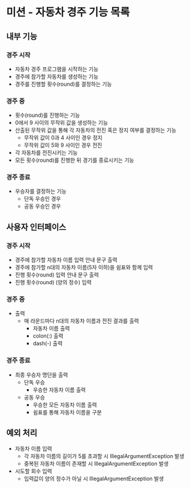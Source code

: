 # 미션 - 자동차 경주 기능 목록

## 내부 기능

### 경주 시작

- 자동차 경주 프로그램을 시작하는 기능
- 경주에 참가할 자동차를 생성하는 기능
- 경주를 진행할 횟수(round)를 결정하는 기능

### 경주 중

- 횟수(round)를 진행하는 기능
- 0에서 9 사이의 무작위 값을 생성하는 기능
- 산출된 무작위 값을 통해 각 자동차의 전진 혹은 정지 여부를 결정하는 기능
    - 무작위 값이 0과 4 사이인 경우 정지
    - 무작위 값이 5와 9 사이인 경우 전진
- 각 자동차를 전진시키는 기능
- 모든 횟수(round)를 진행한 뒤 경기를 종료시키는 기능

### 경주 종료

- 우승자를 결정하는 기능
    - 단독 우승인 경우
    - 공동 우승인 경우

## 사용자 인터페이스

### 경주 시작

- 경주에 참가할 자동차 이름 입력 안내 문구 출력
- 경주에 참가할 n대의 자동차 이름(5자 이하)을 쉼표와 함께 입력
- 진행 횟수(round) 입력 안내 문구 출력
- 진행 횟수(round) (양의 정수) 입력

### 경주 중

- 출력
    - 매 라운드마다 n대의 자동차 이름과 전진 결과를 출력
        - 자동차 이름 출력
        - colon(:) 출력
        - dash(-) 출력

### 경주 종료

- 최종 우승자 명단을 출력
    - 단독 우승
        - 우승한 자동차 이름 출력
    - 공동 우승
        - 우승한 모든 자동차 이름 출력
        - 쉼표를 통해 자동차 이름을 구분

## 예외 처리

- 자동차 이름 입력
    - 각 자동차 이름의 길이가 5를 초과할 시 IllegalArgumentException 발생
    - 중복된 자동차 이름이 존재할 시 IllegalArgumentException 발생
- 시도할 회수 입력
    - 입력값이 양의 정수가 아닐 시 IllegalArgumentException 발생
